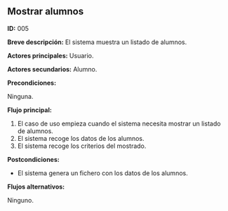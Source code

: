 **Mostrar alumnos**
---

**ID:** 005 

**Breve descripción:** El sistema muestra un listado de alumnos.


**Actores principales:** Usuario.

**Actores secundarios:** Alumno.


**Precondiciones:**

Ninguna.

**Flujo principal:**

1. El caso de uso empieza cuando el sistema necesita mostrar un listado de alumnos.
2. El sistema recoge los datos de los alumnos.
3. El sistema recoge los criterios del mostrado.

**Postcondiciones:**

* El sistema genera un fichero con los datos de los alumnos.

**Flujos alternativos:**

Ninguno.
